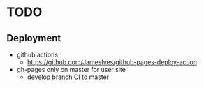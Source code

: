 # TODO

## Deployment
- github actions
    - https://github.com/JamesIves/github-pages-deploy-action
- gh-pages only on master for user site
    - develop branch CI to master